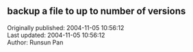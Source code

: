 ## backup a file to up to number of versions  
Originally published: 2004-11-05 10:56:12  
Last updated: 2004-11-05 10:56:12  
Author: Runsun Pan  
  
